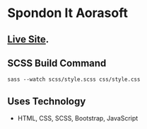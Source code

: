 # Spondon It Aorasoft

## [Live Site](https://curious-frangipane-f4380a.netlify.app/).

## SCSS Build Command

```
sass --watch scss/style.scss css/style.css
```

## Uses Technology

- HTML, CSS, SCSS, Bootstrap, JavaScript
